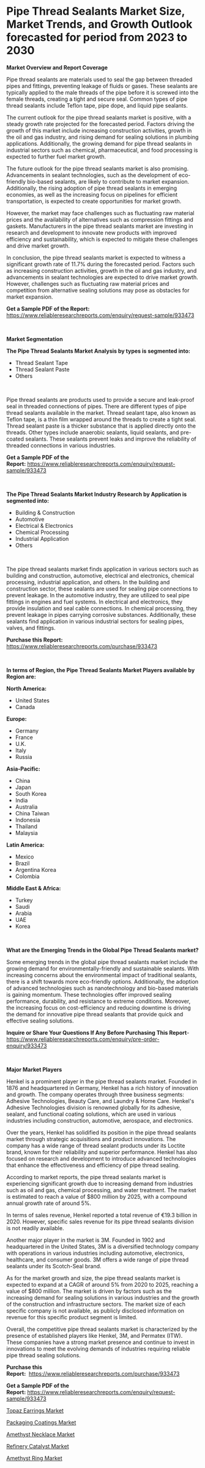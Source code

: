<p><h1>Pipe Thread Sealants Market Size, Market Trends, and Growth Outlook forecasted for period from 2023 to 2030</h1></p><p><strong>Market Overview and Report Coverage</strong></p>
<p><p>Pipe thread sealants are materials used to seal the gap between threaded pipes and fittings, preventing leakage of fluids or gases. These sealants are typically applied to the male threads of the pipe before it is screwed into the female threads, creating a tight and secure seal. Common types of pipe thread sealants include Teflon tape, pipe dope, and liquid pipe sealants.</p><p>The current outlook for the pipe thread sealants market is positive, with a steady growth rate projected for the forecasted period. Factors driving the growth of this market include increasing construction activities, growth in the oil and gas industry, and rising demand for sealing solutions in plumbing applications. Additionally, the growing demand for pipe thread sealants in industrial sectors such as chemical, pharmaceutical, and food processing is expected to further fuel market growth.</p><p>The future outlook for the pipe thread sealants market is also promising. Advancements in sealant technologies, such as the development of eco-friendly bio-based sealants, are likely to contribute to market expansion. Additionally, the rising adoption of pipe thread sealants in emerging economies, as well as the increasing focus on pipelines for efficient transportation, is expected to create opportunities for market growth.</p><p>However, the market may face challenges such as fluctuating raw material prices and the availability of alternatives such as compression fittings and gaskets. Manufacturers in the pipe thread sealants market are investing in research and development to innovate new products with improved efficiency and sustainability, which is expected to mitigate these challenges and drive market growth.</p><p>In conclusion, the pipe thread sealants market is expected to witness a significant growth rate of 11.7% during the forecasted period. Factors such as increasing construction activities, growth in the oil and gas industry, and advancements in sealant technologies are expected to drive market growth. However, challenges such as fluctuating raw material prices and competition from alternative sealing solutions may pose as obstacles for market expansion.</p></p>
<p><strong>Get a Sample PDF of the Report:</strong> <a href="https://www.reliableresearchreports.com/enquiry/request-sample/933473">https://www.reliableresearchreports.com/enquiry/request-sample/933473</a></p>
<p>&nbsp;</p>
<p><strong>Market Segmentation</strong></p>
<p><strong>The Pipe Thread Sealants Market Analysis by types is segmented into:</strong></p>
<p><ul><li>Thread Sealant Tape</li><li>Thread Sealant Paste</li><li>Others</li></ul></p>
<p>&nbsp;</p>
<p><p>Pipe thread sealants are products used to provide a secure and leak-proof seal in threaded connections of pipes. There are different types of pipe thread sealants available in the market. Thread sealant tape, also known as Teflon tape, is a thin film wrapped around the threads to create a tight seal. Thread sealant paste is a thicker substance that is applied directly onto the threads. Other types include anaerobic sealants, liquid sealants, and pre-coated sealants. These sealants prevent leaks and improve the reliability of threaded connections in various industries.</p></p>
<p><strong>Get a Sample PDF of the Report:</strong>&nbsp;<a href="https://www.reliableresearchreports.com/enquiry/request-sample/933473">https://www.reliableresearchreports.com/enquiry/request-sample/933473</a></p>
<p>&nbsp;</p>
<p><strong>The Pipe Thread Sealants Market Industry Research by Application is segmented into:</strong></p>
<p><ul><li>Building & Construction</li><li>Automotive</li><li>Electrical & Electronics</li><li>Chemical Processing</li><li>Industrial Application</li><li>Others</li></ul></p>
<p>&nbsp;</p>
<p><p>The pipe thread sealants market finds application in various sectors such as building and construction, automotive, electrical and electronics, chemical processing, industrial application, and others. In the building and construction sector, these sealants are used for sealing pipe connections to prevent leakage. In the automotive industry, they are utilized to seal pipe fittings in engines and fuel systems. In electrical and electronics, they provide insulation and seal cable connections. In chemical processing, they prevent leakage in pipes carrying corrosive substances. Additionally, these sealants find application in various industrial sectors for sealing pipes, valves, and fittings.</p></p>
<p><strong>Purchase this Report:</strong>&nbsp; <a href="https://www.reliableresearchreports.com/purchase/933473">https://www.reliableresearchreports.com/purchase/933473</a></p>
<p>&nbsp;</p>
<p><strong>In terms of Region, the Pipe Thread Sealants Market Players available by Region are:</strong></p>
<p>
    <p> <strong> North America: </strong>
        <ul>
            <li>United States</li>
            <li>Canada</li>
        </ul>
        </p> 
    <p> <strong> Europe: </strong>
        <ul>
            <li>Germany</li>
            <li>France</li>
            <li>U.K.</li>
            <li>Italy</li>
            <li>Russia</li>
        </ul>
        </p> 
    <p> <strong> Asia-Pacific: </strong>
        <ul>
            <li>China</li>
            <li>Japan</li>
            <li>South Korea</li>
            <li>India</li>
            <li>Australia</li>
            <li>China Taiwan</li>
            <li>Indonesia</li>
            <li>Thailand</li>
            <li>Malaysia</li>
        </ul>
        </p> 
    <p> <strong> Latin America: </strong>
        <ul>
            <li>Mexico</li>
            <li>Brazil</li>
            <li>Argentina Korea</li>
            <li>Colombia</li>
        </ul>
        </p> 
    <p> <strong> Middle East & Africa: </strong>
        <ul>
            <li>Turkey</li>
            <li>Saudi</li>
            <li>Arabia</li>
            <li>UAE</li>
            <li>Korea</li>
        </ul>
    </p>
    </p>
<p>&nbsp;</p>
<p><strong>What are the Emerging Trends in the Global Pipe Thread Sealants market?</strong></p>
<p><p>Some emerging trends in the global pipe thread sealants market include the growing demand for environmentally-friendly and sustainable sealants. With increasing concerns about the environmental impact of traditional sealants, there is a shift towards more eco-friendly options. Additionally, the adoption of advanced technologies such as nanotechnology and bio-based materials is gaining momentum. These technologies offer improved sealing performance, durability, and resistance to extreme conditions. Moreover, the increasing focus on cost-efficiency and reducing downtime is driving the demand for innovative pipe thread sealants that provide quick and effective sealing solutions.</p></p>
<p><strong>Inquire or Share Your Questions If Any Before Purchasing This Report</strong>- <a href="https://www.reliableresearchreports.com/enquiry/pre-order-enquiry/933473">https://www.reliableresearchreports.com/enquiry/pre-order-enquiry/933473</a></p>
<p>&nbsp;</p>
<p><strong>Major Market Players</strong></p>
<p><p>Henkel is a prominent player in the pipe thread sealants market. Founded in 1876 and headquartered in Germany, Henkel has a rich history of innovation and growth. The company operates through three business segments: Adhesive Technologies, Beauty Care, and Laundry & Home Care. Henkel's Adhesive Technologies division is renowned globally for its adhesive, sealant, and functional coating solutions, which are used in various industries including construction, automotive, aerospace, and electronics.</p><p>Over the years, Henkel has solidified its position in the pipe thread sealants market through strategic acquisitions and product innovations. The company has a wide range of thread sealant products under its Loctite brand, known for their reliability and superior performance. Henkel has also focused on research and development to introduce advanced technologies that enhance the effectiveness and efficiency of pipe thread sealing.</p><p>According to market reports, the pipe thread sealants market is experiencing significant growth due to increasing demand from industries such as oil and gas, chemical processing, and water treatment. The market is estimated to reach a value of $800 million by 2025, with a compound annual growth rate of around 5%.</p><p>In terms of sales revenue, Henkel reported a total revenue of €19.3 billion in 2020. However, specific sales revenue for its pipe thread sealants division is not readily available.</p><p>Another major player in the market is 3M. Founded in 1902 and headquartered in the United States, 3M is a diversified technology company with operations in various industries including automotive, electronics, healthcare, and consumer goods. 3M offers a wide range of pipe thread sealants under its Scotch-Seal brand.</p><p>As for the market growth and size, the pipe thread sealants market is expected to expand at a CAGR of around 5% from 2020 to 2025, reaching a value of $800 million. The market is driven by factors such as the increasing demand for sealing solutions in various industries and the growth of the construction and infrastructure sectors. The market size of each specific company is not available, as publicly disclosed information on revenue for this specific product segment is limited.</p><p>Overall, the competitive pipe thread sealants market is characterized by the presence of established players like Henkel, 3M, and Permatex (ITW). These companies have a strong market presence and continue to invest in innovations to meet the evolving demands of industries requiring reliable pipe thread sealing solutions.</p></p>
<p><strong>Purchase this Report:</strong>&nbsp;&nbsp;<a href="https://www.reliableresearchreports.com/purchase/933473">https://www.reliableresearchreports.com/purchase/933473</a></p>
<p></p>
<p><strong>Get a Sample PDF of the Report:</strong>&nbsp;<a href="https://www.reliableresearchreports.com/enquiry/request-sample/933473">https://www.reliableresearchreports.com/enquiry/request-sample/933473</a></p>
<p><p><a href="https://www.linkedin.com/pulse/decoding-topaz-earrings-market-deep-dive-latest-trends-4iure/">Topaz Earrings Market</a></p><p><a href="https://github.com/Chiragrp25/Market-Research-Report-List-2/blob/main/packaging-coatings-market.md">Packaging Coatings Market</a></p><p><a href="https://www.linkedin.com/pulse/amethyst-necklace-market-research-report-provides-thorough-hphae/">Amethyst Necklace Market</a></p><p><a href="https://github.com/santosh758595/Market-Research-Report-List-2/blob/main/refinery-catalyst-market.md">Refinery Catalyst Market</a></p><p><a href="https://www.linkedin.com/pulse/amethyst-ring-market-size-2023-2030-global-industrial-vufse/">Amethyst Ring Market</a></p></p>